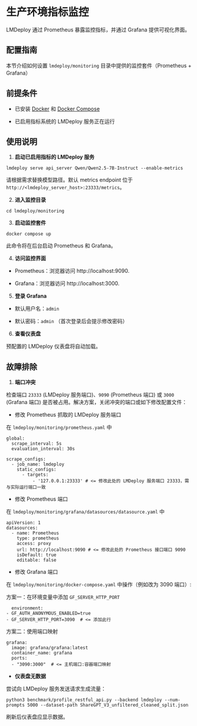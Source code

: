 # 生产环境指标监控

LMDeploy 通过 Prometheus 暴露监控指标，并通过 Grafana 提供可视化界面。

## 配置指南

本节介绍如何设置 `lmdeploy/monitoring` 目录中提供的监控套件（Prometheus + Grafana）

## 前提条件

- 已安装 [Docker](https://docs.docker.com/engine/install/) 和 [Docker Compose](https://docs.docker.com/compose/install/)

- 已启用指标系统的 LMDeploy 服务正在运行

## 使用说明

1. **启动已启用指标的 LMDeploy 服务**

```
lmdeploy serve api_server Qwen/Qwen2.5-7B-Instruct --enable-metrics
```

请根据需求替换模型路径。默认 metrics endpoint 位于 `http://<lmdeploy_server_host>:23333/metrics`。

2. **进入监控目录**

```
cd lmdeploy/monitoring
```

3. **启动监控套件**

```
docker compose up
```

此命令将在后台启动 Prometheus 和 Grafana。

4. **访问监控界面**

- Prometheus：浏览器访问 http://localhost:9090.

- Grafana：浏览器访问 http://localhost:3000.

5. **登录 Grafana**

- 默认用户名：`admin`

- 默认密码：`admin` （首次登录后会提示修改密码）

6. **查看仪表盘**

预配置的 LMDeploy 仪表盘将自动加载。

## 故障排除

1. **端口冲突**

检查端口 `23333` (LMDeploy 服务端口)、`9090` (Prometheus 端口) 或 `3000` (Grafana 端口) 是否被占用。解决方案，关闭冲突的端口或如下修改配置文件：

- 修改 Prometheus 抓取的 LMDeploy 服务端口

在 `lmdeploy/monitoring/prometheus.yaml` 中

```
global:
  scrape_interval: 5s
  evaluation_interval: 30s

scrape_configs:
  - job_name: lmdeploy
    static_configs:
      - targets:
          - '127.0.0.1:23333' # <= 修改此处的 LMDeploy 服务端口 23333，需与实际运行端口一致
```

- 修改 Prometheus 端口

在 `lmdeploy/monitoring/grafana/datasources/datasource.yaml` 中

```
apiVersion: 1
datasources:
  - name: Prometheus
    type: prometheus
    access: proxy
    url: http://localhost:9090 # <= 修改此处的 Prometheus 接口端口 9090
    isDefault: true
    editable: false
```

- 修改 Grafana 端口

在 `lmdeploy/monitoring/docker-compose.yaml` 中操作（例如改为 3090 端口）:

方案一：在环境变量中添加 `GF_SERVER_HTTP_PORT`

```
  environment:
- GF_AUTH_ANONYMOUS_ENABLED=true
- GF_SERVER_HTTP_PORT=3090  # <= 添加此行
```

方案二：使用端口映射

```
grafana:
  image: grafana/grafana:latest
  container_name: grafana
  ports:
  - "3090:3000"  # <= 主机端口:容器端口映射
```

- **仪表盘无数据**

尝试向 LMDeploy 服务发送请求生成流量：

```
python3 benchmark/profile_restful_api.py --backend lmdeploy --num-prompts 5000 --dataset-path ShareGPT_V3_unfiltered_cleaned_split.json
```

刷新后仪表盘应显示数据。
